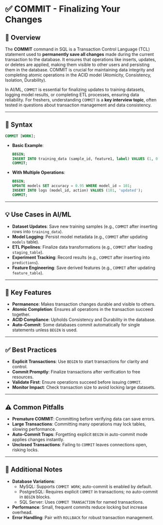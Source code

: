 # ✅ COMMIT - Finalizing Your Changes

## 🌟 Overview

The **COMMIT** command in SQL is a Transaction Control Language (TCL) statement used to **permanently save all changes** made during the current transaction to the database. It ensures that operations like inserts, updates, or deletes are applied, making them visible to other users and persisting them in the database. COMMIT is crucial for maintaining data integrity and completing atomic operations in the ACID model (Atomicity, Consistency, Isolation, Durability).

In AI/ML, `COMMIT` is essential for finalizing updates to training datasets, logging model results, or completing ETL processes, ensuring data reliability. For freshers, understanding `COMMIT` is a **key interview topic**, often tested in questions about transaction management and data consistency.

---

## 📜 Syntax

```sql
COMMIT [WORK];
```

- **Basic Example**:
  ```sql
  BEGIN;
  INSERT INTO training_data (sample_id, feature1, label) VALUES (1, 0.5, 'positive');
  COMMIT;
  ```
- **With Multiple Operations**:
  ```sql
  BEGIN;
  UPDATE models SET accuracy = 0.95 WHERE model_id = 101;
  INSERT INTO logs (model_id, action) VALUES (101, 'updated');
  COMMIT;
  ```

---

## 💡 Use Cases in AI/ML

- **Dataset Updates**: Save new training samples (e.g., `COMMIT` after inserting rows into `training_data`).
- **Model Logging**: Persist model metadata (e.g., `COMMIT` after updating `models` table).
- **ETL Pipelines**: Finalize data transformations (e.g., `COMMIT` after loading `staging_table`).
- **Experiment Tracking**: Record results (e.g., `COMMIT` after inserting into `predictions`).
- **Feature Engineering**: Save derived features (e.g., `COMMIT` after updating `feature_table`).

---

## 🔑 Key Features

- **Permanence**: Makes transaction changes durable and visible to others.
- **Atomic Completion**: Ensures all operations in the transaction succeed together.
- **ACID Compliance**: Upholds Consistency and Durability in the database.
- **Auto-Commit**: Some databases commit automatically for single statements unless `BEGIN` is used.

---

## ✅ Best Practices

- **Explicit Transactions**: Use `BEGIN` to start transactions for clarity and control.
- **Commit Promptly**: Finalize transactions after verification to free resources.
- **Validate First**: Ensure operations succeed before issuing `COMMIT`.
- **Monitor Impact**: Check transaction size to avoid locking large datasets.

---

## ⚠️ Common Pitfalls

- **Premature COMMIT**: Committing before verifying data can save errors.
- **Large Transactions**: Committing many operations may lock tables, slowing performance.
- **Auto-Commit Traps**: Forgetting explicit `BEGIN` in auto-commit mode applies changes instantly.
- **Unclosed Transactions**: Failing to `COMMIT` leaves connections open, risking locks.

---

## 📝 Additional Notes

- **Database Variations**:
  - MySQL: Supports `COMMIT WORK`; auto-commit is enabled by default.
  - PostgreSQL: Requires explicit `COMMIT` in transactions; no auto-commit in `BEGIN` blocks.
  - SQL Server: Uses `COMMIT TRANSACTION` for named transactions.
- **Performance**: Small, frequent commits reduce locking but increase overhead.
- **Error Handling**: Pair with `ROLLBACK` for robust transaction management.